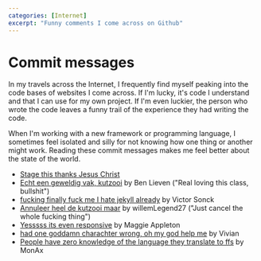 ```yaml
---
categories: [Internet]
excerpt: "Funny comments I come across on Github"
---
```


# Commit messages 
In my travels across the Internet, I frequently find myself peaking into the code bases of websites I come across. If I'm lucky, it's code I understand and that I can use for my own project. If I'm even luckier, the person who wrote the code leaves a funny trail of the experience they had writing the code.

When I'm working with a new framework or programming language, I sometimes feel isolated and silly for not knowing how one thing or another might work. Reading these commit messages makes me feel better about the state of the world. 

- [Stage this thanks Jesus Christ](https://github.com/tonussi/studygo/commit/33709247adcdc2d74bc7cf8097b0252a05c2e952)
- [Echt een geweldig vak, kutzooi](https://github.com/BenLieben/our-project/commit/a6dd8721d7dabc7059c0ddcc184f08d6dfb66fc9) by Ben Lieven ("Real loving this class, bullshit")
- [fucking finally fuck me I hate jekyll already](https://github.com/thepycoder/website/commit/7f338558e07cc8dc448b731879a05df536c2ac99) by Victor Sonck
- [Annuleer heel de kutzooi maar](https://github.com/willemLegend27/EDS-Assignment-5/commit/92841e40ef3d59e6805c41892c156546ee5cb690) by willemLegend27 ("Just cancel the whole fucking thing")
- [Yesssss its even responsive](https://github.com/MaggieAppleton/maggieappleton.com/commit/d4cca461cc8bc0f2a8598c800e0f147ceeebe90f) by Maggie Appleton
- [had one goddamn charachter wrong, oh my god help me](https://github.com/vivyir/script-repo/commit/97e7a9358ddb4bf5717a8d31da7b17bacecda2e6) by Vivian
- [People have zero knowledge of the language they translate to ffs](https://github.com/EaW-Team/equestria_dev/commit/77ff3cdf27d3d28cdd0d8b7463164300b5f23800) by MonAx
